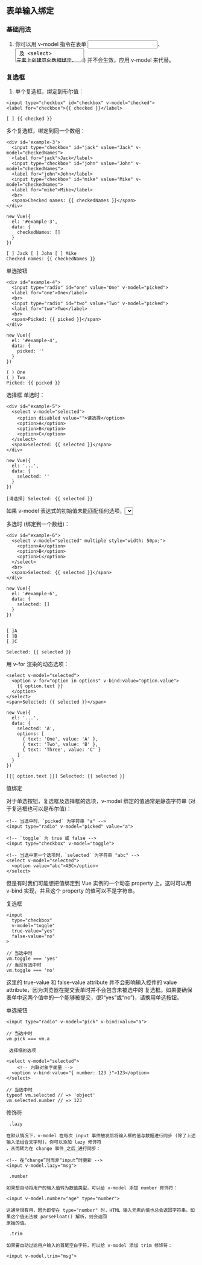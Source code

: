 ## 表单输入绑定
### 基础用法
1. 你可以用 v-model 指令在表单 <input>、<textarea> 及 <select> 元素上创建双向数据绑定。
<font color=red>它会根据控件类型自动选取正确的方法来更新元素。</font>
尽管有些神奇，但 v-model 本质上不过是语法糖。它负责监听用户的输入事件以更新数据，并对一些极端场景进行一些特殊处理。

2. v-model 会<font color=red>忽略所有表单元素的 value、checked、selected attribute 的初始值</font>而总是将 Vue 
实例的数据作为数据来源。你应该通过JavaScript 在组件的 data 选项中声明初始值。

3. v-model 在内部为不同的输入元素使用不同的 property 并抛出不同的事件：
	- text 和 textarea 元素使用 value property 和 input 事件；
	- checkbox 和 radio 使用 checked property 和 change 事件；
	- select 字段将 value 作为 prop 并将 change 作为事件。

4. 对于需要使用输入法 (如中文、日文、韩文等) 的语言，你会发现 v-model 不会在输入法组合文字过程中得到更新。
如果你也想处理这个过程，请使用 input 事件。

### 文本
1. 单行文本
```
<input v-model="message" placeholder="edit me">
<p>Message is: {{ message }}</p>

[                    ]

Message is: {{ message }}
```

### 多行文本
1. 多行文本
```
<span>Multiline message is:</span>
<p style="white-space: pre-line;">{{ message }}</p>
<br>
<textarea v-model="message" placeholder="add multiple lines"></textarea>

Multiline message is:

{{ message }}


[                    ]
```

2. 在文本区域插值 (<textarea>{{text}}</textarea>) 并不会生效，应用 v-model 来代替。

### 复选框
1. 单个复选框，绑定到布尔值：
```
<input type="checkbox" id="checkbox" v-model="checked">
<label for="checkbox">{{ checked }}</label>

[ ] {{ checked }}
```

多个复选框，绑定到同一个数组：

```
<div id='example-3'>
  <input type="checkbox" id="jack" value="Jack" v-model="checkedNames">
  <label for="jack">Jack</label>
  <input type="checkbox" id="john" value="John" v-model="checkedNames">
  <label for="john">John</label>
  <input type="checkbox" id="mike" value="Mike" v-model="checkedNames">
  <label for="mike">Mike</label>
  <br>
  <span>Checked names: {{ checkedNames }}</span>
</div>

new Vue({
  el: '#example-3',
  data: {
    checkedNames: []
  }
})

[ ] Jack [ ] John [ ] Mike
Checked names: {{ checkedNames }}
```

 单选按钮

```
<div id="example-4">
  <input type="radio" id="one" value="One" v-model="picked">
  <label for="one">One</label>
  <br>
  <input type="radio" id="two" value="Two" v-model="picked">
  <label for="two">Two</label>
  <br>
  <span>Picked: {{ picked }}</span>
</div>

new Vue({
  el: '#example-4',
  data: {
    picked: ''
  }
})

( ) One
( ) Two
Picked: {{ picked }}
```

 选择框
单选时：

```
<div id="example-5">
  <select v-model="selected">
    <option disabled value="">请选择</option>
    <option>A</option>
    <option>B</option>
    <option>C</option>
  </select>
  <span>Selected: {{ selected }}</span>
</div>

new Vue({
  el: '...',
  data: {
    selected: ''
  }
})

[请选择] Selected: {{ selected }}
```

如果 v-model 表达式的初始值未能匹配任何选项，<select> 元素将被渲染为“未选中”状态。在 iOS 中，这会使用户无法选择第一个选项。
因为这样的情况下，iOS 不会触发 change 事件。因此，更推荐像上面这样提供一个值为空的禁用选项。

多选时 (绑定到一个数组)：

```
<div id="example-6">
  <select v-model="selected" multiple style="width: 50px;">
    <option>A</option>
    <option>B</option>
    <option>C</option>
  </select>
  <br>
  <span>Selected: {{ selected }}</span>
</div>

new Vue({
  el: '#example-6',
  data: {
    selected: []
  }
})


[ ]A
[ ]B
[ ]C

Selected: {{ selected }}
```

用 v-for 渲染的动态选项：

```
<select v-model="selected">
  <option v-for="option in options" v-bind:value="option.value">
    {{ option.text }}
  </option>
</select>
<span>Selected: {{ selected }}</span>

new Vue({
  el: '...',
  data: {
    selected: 'A',
    options: [
      { text: 'One', value: 'A' },
      { text: 'Two', value: 'B' },
      { text: 'Three', value: 'C' }
    ]
  }
})

[{{ option.text }}] Selected: {{ selected }}
```

 值绑定

对于单选按钮，复选框及选择框的选项，v-model 绑定的值通常是静态字符串 (对于复选框也可以是布尔值)：

```
<!-- 当选中时，`picked` 为字符串 "a" -->
<input type="radio" v-model="picked" value="a">

<!-- `toggle` 为 true 或 false -->
<input type="checkbox" v-model="toggle">

<!-- 当选中第一个选项时，`selected` 为字符串 "abc" -->
<select v-model="selected">
  <option value="abc">ABC</option>
</select>
```

但是有时我们可能想把值绑定到 Vue 实例的一个动态 property 上，这时可以用 v-bind 实现，并且这个 property 的值可以不是字符串。

 复选框

```
<input
  type="checkbox"
  v-model="toggle"
  true-value="yes"
  false-value="no"
>

// 当选中时
vm.toggle === 'yes'
// 当没有选中时
vm.toggle === 'no'
```

这里的 true-value 和 false-value attribute 并不会影响输入控件的 value attribute，因为浏览器在提交表单时并不会包含未被选中的
复选框。如果要确保表单中这两个值中的一个能够被提交，(即“yes”或“no”)，请换用单选按钮。

 单选按钮

```
<input type="radio" v-model="pick" v-bind:value="a">

// 当选中时
vm.pick === vm.a

 选择框的选项

<select v-model="selected">
    <!-- 内联对象字面量 -->
  <option v-bind:value="{ number: 123 }">123</option>
</select>

// 当选中时
typeof vm.selected // => 'object'
vm.selected.number // => 123
```

 修饰符

```
 .lazy

在默认情况下，v-model 在每次 input 事件触发后将输入框的值与数据进行同步 (除了上述输入法组合文字时)。你可以添加 lazy 修饰符
，从而转为在 change 事件_之后_进行同步：

<!-- 在“change”时而非“input”时更新 -->
<input v-model.lazy="msg">

 .number

如果想自动将用户的输入值转为数值类型，可以给 v-model 添加 number 修饰符：

<input v-model.number="age" type="number">

这通常很有用，因为即使在 type="number" 时，HTML 输入元素的值也总会返回字符串。如果这个值无法被 parseFloat() 解析，则会返回
原始的值。

 .trim

如果要自动过滤用户输入的首尾空白字符，可以给 v-model 添加 trim 修饰符：

<input v-model.trim="msg">
